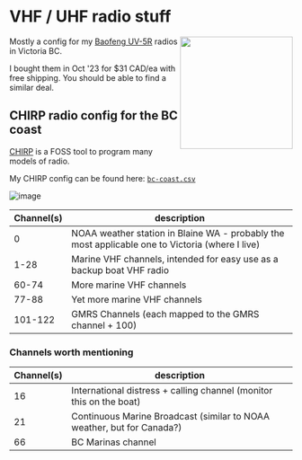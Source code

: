 # VHF / UHF radio stuff

<img align="right" height="200" src="https://github.com/kieran/radio/assets/3444/6042b686-85a3-444f-8054-591649ec1534">

Mostly a config for my [Baofeng UV-5R](https://share.temu.com/t8gaph1k8tA) radios in Victoria BC.

I bought them in Oct '23 for $31 CAD/ea with free shipping. You should be able to find a similar deal.

## CHIRP radio config for the BC coast

[CHIRP](https://chirp.danplanet.com/projects/chirp/wiki/Home) is a FOSS tool to program many models of radio.

My CHIRP config can be found here: [`bc-coast.csv`](https://raw.githubusercontent.com/kieran/radio/main/bc-coast.csv)

![image](https://github.com/kieran/radio/assets/3444/ead515a0-2d10-4cb4-96d9-3b170f10aaea)

| Channel(s) | description |
| --- | --- |
| 0 | NOAA weather station in Blaine WA - probably the most applicable one to Victoria (where I live) |
| 1-28 | Marine VHF channels, intended for easy use as a backup boat VHF radio |
| 60-74 | More marine VHF channels |
| 77-88 | Yet more marine VHF channels |
| 101-122 | GMRS Channels (each mapped to the GMRS channel + 100) |

### Channels worth mentioning
| Channel(s) | description |
| --- | --- |
| 16 | International distress + calling channel (monitor this on the boat) |
| 21 | Continuous Marine Broadcast (similar to NOAA weather, but for Canada?) |
| 66 | BC Marinas channel |
